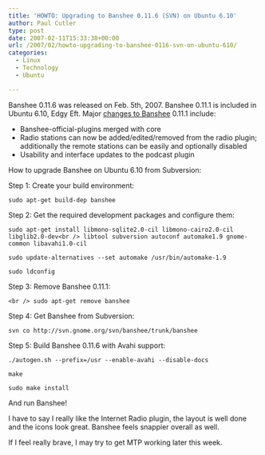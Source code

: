 ```yaml
---
title: 'HOWTO: Upgrading to Banshee 0.11.6 (SVN) on Ubuntu 6.10'
author: Paul Cutler
type: post
date: 2007-02-11T15:33:38+00:00
url: /2007/02/howto-upgrading-to-banshee-0116-svn-on-ubuntu-610/
categories:
  - Linux
  - Technology
  - Ubuntu

---
```

Banshee 0.11.6 was released on Feb. 5th, 2007. Banshee 0.11.1 is included in Ubuntu 6.10, Edgy Eft. Major [changes to Banshee][1] 0.11.1 include:

  * Banshee-official-plugins merged with core
  * Radio stations can now be added/edited/removed from the radio plugin; additionally the remote stations can be easily and optionally disabled
  * Usability and interface updates to the podcast plugin 

How to upgrade Banshee on Ubuntu 6.10 from Subversion:

Step 1: Create your build environment:

`sudo apt-get build-dep banshee`

Step 2: Get the required development packages and configure them:

`sudo apt-get install libmono-sqlite2.0-cil libmono-cairo2.0-cil libglib2.0-dev<br />
    libtool subversion autoconf automake1.9 gnome-common libavahi1.0-cil`

`sudo update-alternatives --set automake /usr/bin/automake-1.9`
  
`sudo ldconfig`

Step 3: Remove Banshee 0.11.1:
  
`<br />
sudo apt-get remove banshee`

Step 4: Get Banshee from Subversion:

`svn co http://svn.gnome.org/svn/banshee/trunk/banshee`

Step 5: Build Banshee 0.11.6 with Avahi support:

`./autogen.sh --prefix=/usr --enable-avahi --disable-docs`
  
`make`
  
`sudo make install`

And run Banshee!

I have to say I really like the Internet Radio plugin, the layout is well done and the icons look great. Banshee feels snappier overall as well.

If I feel really brave, I may try to get MTP working later this week.

 [1]: http://www.banshee-project.org/Releases/0.11.6